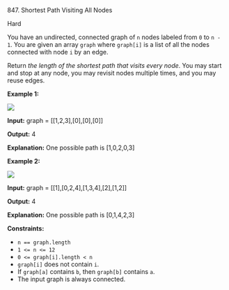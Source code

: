 847\. Shortest Path Visiting All Nodes

Hard

You have an undirected, connected graph of `n` nodes labeled from `0` to `n - 1`. You are given an array `graph` where `graph[i]` is a list of all the nodes connected with node `i` by an edge.

Return _the length of the shortest path that visits every node_. You may start and stop at any node, you may revisit nodes multiple times, and you may reuse edges.

**Example 1:**

![](https://assets.leetcode.com/uploads/2021/05/12/shortest1-graph.jpg)

**Input:** graph = [[1,2,3],[0],[0],[0]]

**Output:** 4

**Explanation:** One possible path is [1,0,2,0,3]

**Example 2:**

![](https://assets.leetcode.com/uploads/2021/05/12/shortest2-graph.jpg)

**Input:** graph = [[1],[0,2,4],[1,3,4],[2],[1,2]]

**Output:** 4

**Explanation:** One possible path is [0,1,4,2,3]

**Constraints:**

*   `n == graph.length`
*   `1 <= n <= 12`
*   `0 <= graph[i].length < n`
*   `graph[i]` does not contain `i`.
*   If `graph[a]` contains `b`, then `graph[b]` contains `a`.
*   The input graph is always connected.